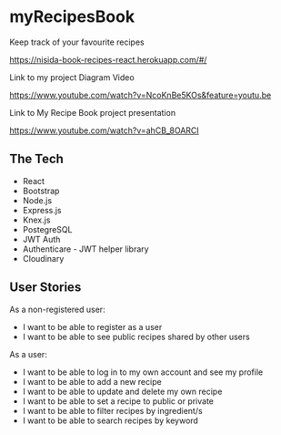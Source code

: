 # myRecipesBook

Keep track of your favourite recipes

https://nisida-book-recipes-react.herokuapp.com/#/

Link to my project Diagram Video

https://www.youtube.com/watch?v=NcoKnBe5KOs&feature=youtu.be

Link to My Recipe Book project presentation

https://www.youtube.com/watch?v=ahCB_8OARCI

## The Tech

- React
- Bootstrap
- Node.js
- Express.js
- Knex.js
- PostegreSQL
- JWT Auth
- Authenticare - JWT helper library
- Cloudinary

## User Stories

As a non-registered user:

- I want to be able to register as a user
- I want to be able to see public recipes shared by other users

As a user:

- I want to be able to log in to my own account and see my profile
- I want to be able to add a new recipe
- I want to be able to update and delete my own recipe
- I want to be able to set a recipe to public or private
- I want to be able to filter recipes by ingredient/s
- I want to be able to search recipes by keyword
